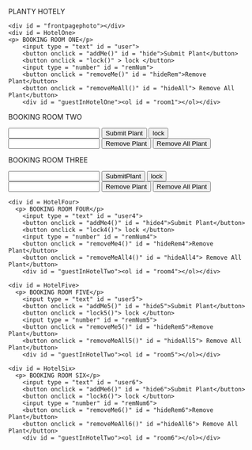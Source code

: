 <html>
  <head>
  <link href="https://fonts.googleapis.com/css?family=Nanum+Gothic&display=swap" rel="stylesheet">
  <link rel="stylesheet" href="HotelProject2.css">
  </head>
  <body>
    <div id = "titlediv">
    <p id = "title">PLANTY HOTELY</p>
    <div id = "logo"></div>
    </div>
    
    <div id = "frontpagephoto"></div>
    <div id = HotelOne>
    <p> BOOKING ROOM ONE</p>
        <input type = "text" id = "user">
        <button onclick = "addMe()" id = "hide">Submit Plant</button>
        <button onclick = "lock()" > lock </button>
        <input type = "number" id = "remNum">
        <button onclick = "removeMe()" id = "hideRem">Remove Plant</button>
        <button onclick = "removeMeAll()" id = "hideAll"> Remove All Plant</button>
        <div id = "guestInHotelOne"><ol id = "room1"></ol></div>
  </div>
  
  
   <div id = HotelTwo>
    <p> BOOKING ROOM TWO</p>
        <input type = "text" id = "user2">
        <button onclick = "addMe2()" id = "hide2">Submit Plant</button>
        <button onclick = "lock2()"> lock </button>
        <input type = "number" id = "remNum2">
        <button onclick = "removeMe2()" id = "hideRem2">Remove Plant</button>
        <button onclick = "removeMeAll2()" id = "hideAll2"> Remove All Plant</button>
        <div id = "guestInHotelTwo"><ol id = "room2"></ol></div>
  </div>
  
  <div id = HotelThree>
      <p> BOOKING ROOM THREE</p>
        <input type = "text" id = "user3">
        <button onclick = "addMe3()" id = "hide3">SubmitPlant</button>
        <button onclick = "lock3()"> lock </button>
        <input type = "number" id = "remNum3">
        <button onclick = "removeMe3()" id = "hideRem3">Remove Plant</button>
        <button onclick = "removeMeAll3()" id = "hideAll3"> Remove All Plant</button>
        <div id = "guestInHotelTwo"><ol id = "room3"></ol></div>
  </div>
    
    <div id = HotelFour>
      <p> BOOKING ROOM FOUR</p>
        <input type = "text" id = "user4">
        <button onclick = "addMe4()" id = "hide4">Submit Plant</button>
        <button onclick = "lock4()"> lock </button>
        <input type = "number" id = "remNum4">
        <button onclick = "removeMe4()" id = "hideRem4">Remove Plant</button>
        <button onclick = "removeMeAll4()" id = "hideAll4"> Remove All Plant</button>
        <div id = "guestInHotelTwo"><ol id = "room4"></ol></div>
  </div>

    <div id = HotelFive>
      <p> BOOKING ROOM FIVE</p>
        <input type = "text" id = "user5">
        <button onclick = "addMe5()" id = "hide5">Submit Plant</button>
        <button onclick = "lock5()"> lock </button>
        <input type = "number" id = "remNum5">
        <button onclick = "removeMe5()" id = "hideRem5">Remove Plant</button>
        <button onclick = "removeMeAll5()" id = "hideAll5"> Remove All Plant</button>
        <div id = "guestInHotelTwo"><ol id = "room5"></ol></div>
  </div>
  
  
    <div id = HotelSix>
      <p> BOOKING ROOM SIX</p>
        <input type = "text" id = "user6">
        <button onclick = "addMe6()" id = "hide6">Submit Plant</button>
        <button onclick = "lock6()"> lock </button>
        <input type = "number" id = "remNum6">
        <button onclick = "removeMe6()" id = "hideRem6">Remove Plant</button>
        <button onclick = "removeMeAll6()" id ="hideAll6"> Remove All Plant</button>
        <div id = "guestInHotelTwo"><ol id = "room6"></ol></div>
  </div>
  <script src = "HotelProject.js"></script>
  </body>
</html>
